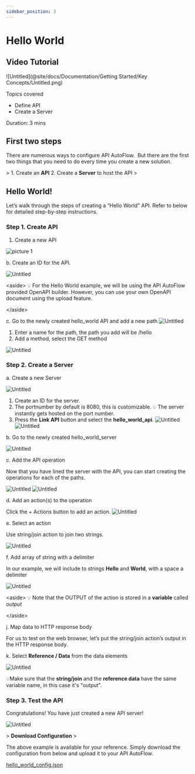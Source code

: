 ```yaml
---
sidebar_position: 3
---
```

# Hello World

## Video Tutorial

![Untitled](@site/docs/Documentation/Getting Started/Key Concepts/Untitled.png)

Topics covered

- Define API
- Create a Server

Duration:  3 mins

## First two steps

There are numerous ways to configure API AutoFlow.  But there are the first two things that you need to do every time you create a new solution.

&gt; 1. Create an **API**
2. Create a **Server** to host the API
&gt; 

## Hello World!

Let’s walk through the steps of creating a “Hello World” API. Refer to below for detailed step-by-step instructions.

### Step 1. Create API

1. Create a new API

![picture 1](PIC%201.png)


b. Create an ID for the API.

![Untitled](PIC%202.png)

&lt;aside&gt;
💡 For the Hello World example, we will be using the API AutoFlow provided OpenAPI builder.  However, you can use your own OpenAPI document using the upload feature.

&lt;/aside&gt;

c. Go to the newly created hello_world API and add a new path
![Untitled](PIc%203.0.png)

1. Enter a name for the path, the path you add will be /hello
2. Add a method, select the GET method

![Untitled](PIC%203.1.png)


### Step 2. Create a Server

a. Create a new Server

![Untitled](PIC%203.png)

1. Create an ID for the server.
2. The portnumber by default is 8080, this is customizable. 
💡 The server instantly gets hosted on the port number.
3. Press the **Link API** button and select the **hello_world_api**.
![Untitled](PIC%204.png)
![Untitled](PIC%204.1.png)


b. Go to the newly created hello_world_server 

![Untitled](PIC%205.png)


c. Add the API operation

Now that you have lined the server with the API, you can start creating the operations for each of the paths.

![Untitled](PIC%206.png)
![Untitled](PIC%207.png)

d. Add an action(s) to the operation

Click the + Actions button to add an action.
![Untitled](PIC%208.png)

e. Select an action

Use string/join action to join two strings.

![Untitled](PIC%209.png)

f. Add array of string with a delimiter

In our example, we will include to strings **Hello** and **World**, with a space a delimiter

![Untitled](Untitled%2012.png)

&lt;aside&gt;
💡 Note that the OUTPUT of the action is stored in a **variable** called *output*

&lt;/aside&gt;

j. Map data to HTTP response body

For us to test on the web browser, let’s put the string/join action’s output in the HTTP response body.

k. Select **Reference / Data** from the data elements

![Untitled](PIC%2011.0.png)


💡Make sure that the **string/join** and the **reference data** have the same variable name, in this case it's "output".


### Step 3. Test the API

Congratulations! You have just created a new API server!

![Untitled](Untitled%2017.png)

&gt; **Download Configuration**
&gt; 

The above example is available for your reference.  Simply download the configuration from below and upload it to your API AutoFlow.

[hello_world_config.json](hello_world_config.json)
